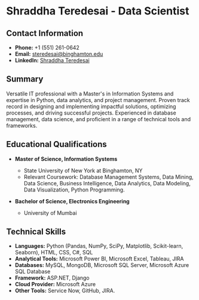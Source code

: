 # Shraddha Teredesai - Data Scientist

## Contact Information
- **Phone:** +1 (551) 261-0642
- **Email:** steredesai@binghamton.edu
- **LinkedIn:** [Shraddha Teredesai](www.linkedin.com/in/shraddha-teredesai)

## Summary
Versatile IT professional with a Master's in Information Systems and expertise in Python, data analytics, and project management. Proven track record in designing and implementing impactful solutions, optimizing processes, and driving successful projects. Experienced in database management, data science, and proficient in a range of technical tools and frameworks.

## Educational Qualifications
- **Master of Science, Information Systems**
  - State University of New York at Binghamton, NY
  - Relevant Coursework: Database Management Systems, Data Mining, Data Science, Business Intelligence, Data Analytics, Data Modeling, Data Visualization, Python Programming.

- **Bachelor of Science, Electronics Engineering**
  - University of Mumbai

## Technical Skills
- **Languages:** Python (Pandas, NumPy, SciPy, Matplotlib, Scikit-learn, Seaborn), HTML, CSS, C#, SQL
- **Analytical Tools:** Microsoft Power BI, Microsoft Excel, Tableau, JIRA
- **Databases:** MySQL, MongoDB, Microsoft SQL Server, Microsoft Azure SQL Database
- **Framework:** ASP.NET, Django
- **Cloud Provider:** Microsoft Azure
- **Other Tools:** Service Now, GitHub, JIRA.
